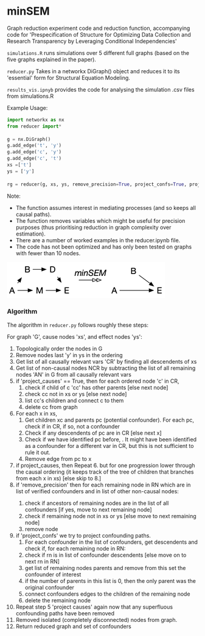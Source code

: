 # minSEM
Graph reduction experiment code and reduction function, accompanying code for 'Prespecification of Structure for Optimizing Data Collection and Research Transparency by Leveraging Conditional Independencies'

```simulations.R``` runs simulations over 5 different full graphs (based on the five graphs explained in the paper).

```reducer.py``` Takes in a networkx DiGraph() object and reduces it to its 'essential' form for Structural Equation Modeling.

```results_vis.ipnyb``` provides the code for analysing the simulation .csv files from simulations.R


Example Usage:
```python
import networkx as nx
from reducer import*

g = nx.DiGraph()
g.add_edge('t', 'y')
g.add_edge('c', 'y')
g.add_edge('c', 't')
xs =['t']
ys = ['y']

rg = reducer(g, xs, ys, remove_precision=True, project_confs=True, project_causes=True)
```

Note:
- The function assumes interest in mediating processes (and so keeps all causal paths).
- The function removes variables which might be useful for precision purposes (thus prioritising reduction in graph complexity over estimation).
- There are a number of worked examples in the reducer.ipynb file.
- The code has not been optimized and has only been tested on graphs with fewer than 10 nodes. 


![](https://github.com/matthewvowels1/minSEM/blob/main/minsem_dem.png)

### Algorithm

The algorithm in ```reducer.py``` follows roughly these steps:

For graph 'G', cause nodes 'xs', and effect nodes 'ys':
1. Topologically order the nodes in G
2. Remove nodes <after> last 'y' in ys in the ordering
3. Get list of all causally relevant vars 'CR' by finding all descendents of xs
4. Get list of non-causal nodes NCR by subtracting the list of all remaining nodes 'AN' in G from all causally relevant vars
5. if 'project_causes' == True, then for each ordered node 'c' in CR,
   1. check if child of c 'cc' has other parents [else next node]
   2. check cc not in xs or ys [else next node]
   3. list cc's children and connect c to them
   4. delete cc from graph
6. For each x in xs, 
   1. Get children xc and parents pc (potential confounder). For each pc, check if in CR, if so, not a confounder
   2. Check if any descendents of pc are in CR [else next x]
   3. Check if we have identified pc before, <as a parent of children on the path from x>. It might have been identified as a confounder for a different var in CR, but this is not sufficient to rule it out.
   4. Remove edge from pc to x
7. if <NOT> project_causes, then Repeat 6. but for one progression lower through the causal ordering (it keeps track of the tree of children that branches from each x in xs) [else skip to 8.]
8. if 'remove_precision' then for each remaining node in RN which are <not> in list of verified confounders and <not> in list of other non-causal nodes:
   1. check if ancestors of remaining nodes are in the list of all confounders [if yes, move to next remaining node]
   2. check if remaining node not in xs or ys [else move to next remaining node]
   3. remove node
9. if 'project_confs' we try to project confounding paths. 
   1. For each confounder in the list of confounders, get descendents and check if, for each remaining node in RN:
   2. check if rn is in list of confounder descendents [else move on to next rn in RN]
   3. get list of remaining nodes parents and remove from this set the confounder of interest
   4. if the number of parents in this list is 0, then the only parent was the original confounder
   5. connect confounders edges to the children of the remaining node
   6. delete the remaining node
10. Repeat step 5 'project causes' again now that any superfluous confounding paths have been removed
11. Removed isolated (completely disconnected) nodes from graph.
12. Return reduced graph and set of confounders
